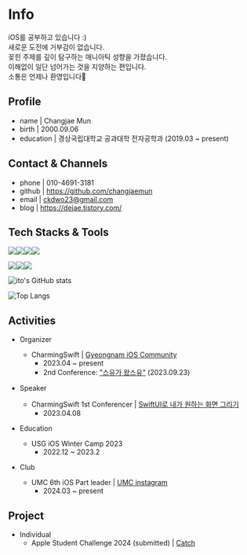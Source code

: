 # Info
iOS를 공부하고 있습니다 :)   
새로운 도전에 거부감이 없습니다.   
꽂힌 주제를 깊이 탐구하는 매니아틱 성향을 가졌습니다.   
이해없이 일단 넘어가는 것을 지양하는 편입니다.   
소통은 언제나 환영입니다🤗
<!--
**changjaemun/changjaemun** is a ✨ _special_ ✨ repository because its `README.md` (this file) appears on your GitHub profile.

Here are some ideas to get you started:

- 🔭 I’m currently working on ...
- 🌱 I’m currently learning ...
- 👯 I’m looking to collaborate on ...
- 🤔 I’m looking for help with ...
- 💬 Ask me about ...
- 📫 How to reach me: ...
- 😄 Pronouns: ...
- ⚡ Fun fact: ...
-->

## Profile

- name | Changjae Mun   
- birth | 2000.09.06   
- education | 경상국립대학교 공과대학 전자공학과 (2019.03 ~ present)   

   
## Contact & Channels

- phone | 010-4691-3181
- github | https://github.com/changjaemun
- email | ckdwo23@gmail.com
- blog | https://dejae.tistory.com/


## Tech Stacks & Tools

<img src="https://img.shields.io/badge/iOS-000000?style=flat-square&logo=Apple&logoColor=white"/><img src="https://img.shields.io/badge/Swift-F05138?style=flat-square&logo=Swift&logoColor=white"/><img src="https://img.shields.io/badge/Xcode-147EFB?style=flat-square&logo=Xcode&logoColor=white"/><img src="https://img.shields.io/badge/SwiftUI-000000?style=flat-square&logo=Swift&logoColor=blue"/>


<img src="https://img.shields.io/badge/Git-F05032?style=flat-square&logo=git&logoColor=white"/><img src="https://img.shields.io/badge/Notion-000000?style=flat-square&logo=Notion&logoColor=white"/><img src="https://img.shields.io/badge/Slack-4A154B?style=flat-square&logo=Slack&logoColor=white"/>

![ito's GitHub stats](https://github-readme-stats.vercel.app/api?username=changjaemun&show_icons=true&theme=transparent)   

![Top Langs](https://github-readme-stats.vercel.app/api/top-langs/?username=changjaemun&layout=compact)   


## Activities
- Organizer
  - CharmingSwift | [Gyeongnam iOS Community](https://www.instagram.com/charming_swift/?next=%2F)
    - 2023.04 ~ present
    - 2nd Conference: ["스유가 왔스유"](https://leeo75.notion.site/Charming-Swift-2-285708529b014b51b6d334e24b3f0b33?pvs=4) (2023.09.23)
      
- Speaker
  - CharmingSwift 1st Conferencer | [SwiftUI로 내가 원하는 화면 그리기](https://www.youtube.com/watch?v=YDItZj6rSzA&t=618s)
    - 2023.04.08
 
- Education
  - USG iOS Winter Camp 2023
    - 2022.12 ~ 2023.2
 
- Club
  - UMC 6th iOS Part leader | [UMC instagram](https://www.instagram.com/uni_makeus_challenge/)
    - 2024.03 ~ present

## Project
- Individual
  - Apple Student Challenge 2024 (submitted) | [Catch](https://github.com/changjaemun/Catch)

